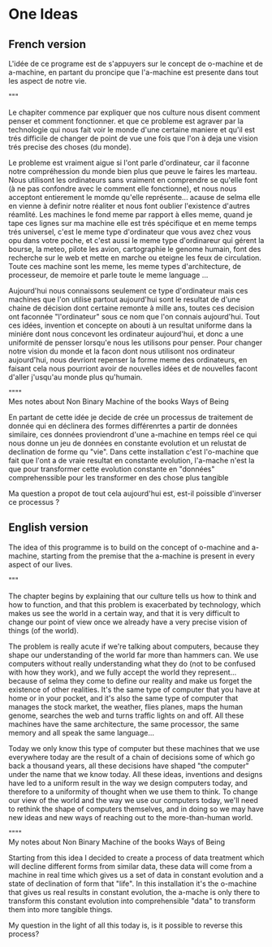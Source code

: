 # One Ideas 


## French version 

L'idée de ce programe est de s'appuyers sur le concept de o-machine et de a-machine, en partant du proncipe que l'a-machine est presente dans tout les aspect de notre vie.  
  
  
  
"""  

Le chapiter commence par expliquer que nos culture nous disent comment penser et comment fonctionner. et que ce probleme est agraver par la technologie qui nous fait voir le monde d'une certaine maniere et qu'il est trés difficile de changer de point de vue une fois que l'on à deja une vision trés precise des choses (du monde).

Le probleme est vraiment aigue si l'ont parle d'ordinateur, car il faconne notre compréhession du monde bien plus que peuve le faires les marteau. Nous utilisont les ordinateurs sans vraiment en comprendre se qu'elle font (à ne pas confondre avec le comment elle fonctionne), et nous nous acceptont entierement le momde qu'elle représente... acause de selma elle en vienne à definir notre réaliter et nous font oublier l'existence d'autres réamlité. Les machines le fond meme par rapport à elles meme, quand je tape ces lignes sur ma machine elle est trés spécifique et en meme temps trés universel, c'est le meme type d'ordinateur que vous avez chez vous opu dans votre poche, et c'est aussi le meme type d'ordinareur qui gérent la bourse, la meteo, pilote les avion, cartographie le genome humain, font des recherche sur le web et mette en marche ou eteigne les feux de circulation. Toute ces machine sont les meme, les meme types d'architecture, de processeur, de memoire et parle toute le meme language ...

Aujourd'hui nous connaissons seulement ce type d'ordinateur mais ces machines que l'on utilise partout aujourd'hui sont le resultat de d'une chaine de décision dont certaine remonte à mille ans, toutes ces decision ont faconnée "l'ordinateur" sous ce nom que l'on connais aujourd'hui. Tout ces idées, invention et concepte on abouti à un resultat uniforme dans la miniére dont nous concevont les ordinateur aujourd'hui, et donc a une uniformité de pensser lorsqu'e nous les utilisons pour penser. Pour changer notre vision du monde et la facon dont nous utilisont nos ordinateur aujourd'hui, nous devriont repenser la forme meme des ordinateurs, en faisant cela nous pourriont avoir de nouvelles idées et de nouvelles facont d'aller j'usqu'au monde plus qu'humain.

""""  
Mes notes about Non Binary Machine of the books Ways of Being
  
  
  
En partant de cette idée je decide de  crée un processus de traitement de donnée qui en déclinera des formes différenrtes a partir de données similaire, ces données proviendront d'une a-machine en temps réel ce qui nous donne un jeu de données en constante evolution et un relustat de declination de forme qu "vie". 
Dans cette installation c'est l'o-machine que fait que l'ont a de vraie resultat en constante evolution, l'a-mache n'est la que pour transformer cette evolution constante en "données" comprehenssible pour les transformer en des chose plus tangible

Ma question a propot de tout cela aujourd'hui est, est-il poissible d'inverser ce processus ? 





## English version 


The idea of this programme is to build on the concept of o-machine and a-machine, starting from the premise that the a-machine is present in every aspect of our lives.  
  
  
  
"""

The chapter begins by explaining that our culture tells us how to think and how to function, and that this problem is exacerbated by technology, which makes us see the world in a certain way, and that it is very difficult to change our point of view once we already have a very precise vision of things (of the world).

The problem is really acute if we're talking about computers, because they shape our understanding of the world far more than hammers can. We use computers without really understanding what they do (not to be confused with how they work), and we fully accept the world they represent... because of selma they come to define our reality and make us forget the existence of other realities. It's the same type of computer that you have at home or in your pocket, and it's also the same type of computer that manages the stock market, the weather, flies planes, maps the human genome, searches the web and turns traffic lights on and off. All these machines have the same architecture, the same processor, the same memory and all speak the same language...

Today we only know this type of computer but these machines that we use everywhere today are the result of a chain of decisions some of which go back a thousand years, all these decisions have shaped "the computer" under the name that we know today. All these ideas, inventions and designs have led to a uniform result in the way we design computers today, and therefore to a uniformity of thought when we use them to think. To change our view of the world and the way we use our computers today, we'll need to rethink the shape of computers themselves, and in doing so we may have new ideas and new ways of reaching out to the more-than-human world.

""""  
My notes about Non Binary Machine of the books Ways of Being  
  
  
  
Starting from this idea I decided to create a process of data treatment which will decline different forms from similar data, these data will come from a machine in real time which gives us a set of data in constant evolution and a state of declination of form that "life". In this installation it's the o-machine that gives us real results in constant evolution, the a-mache is only there to transform this constant evolution into comprehensible "data" to transform them into more tangible things.

My question in the light of all this today is, is it possible to reverse this process?

